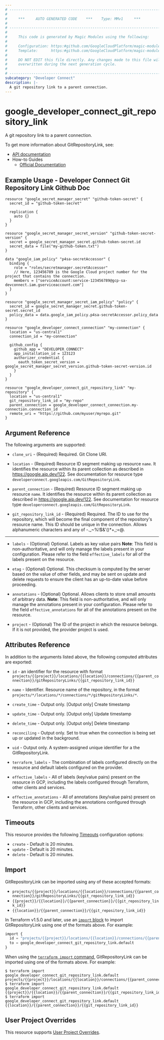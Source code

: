 ```yaml
---
# ----------------------------------------------------------------------------
#
#     ***     AUTO GENERATED CODE    ***    Type: MMv1     ***
#
# ----------------------------------------------------------------------------
#
#     This code is generated by Magic Modules using the following:
#
#     Configuration: https:#github.com/GoogleCloudPlatform/magic-modules/tree/main/mmv1/products/developerconnect/GitRepositoryLink.yaml
#     Template:      https:#github.com/GoogleCloudPlatform/magic-modules/tree/main/mmv1/templates/terraform/resource.html.markdown.tmpl
#
#     DO NOT EDIT this file directly. Any changes made to this file will be
#     overwritten during the next generation cycle.
#
# ----------------------------------------------------------------------------
subcategory: "Developer Connect"
description: |-
  A git repository link to a parent connection.
---
```


# google_developer_connect_git_repository_link

A git repository link to a parent connection.


To get more information about GitRepositoryLink, see:

* [API documentation](https://cloud.google.com/developer-connect/docs/api/reference/rest/v1/projects.locations.connections.gitRepositoryLinks)
* How-to Guides
    * [Official Documentation](https://cloud.google.com/developer-connect/docs/overview)

## Example Usage - Developer Connect Git Repository Link Github Doc


```hcl
resource "google_secret_manager_secret" "github-token-secret" {
  secret_id = "github-token-secret"

  replication {
    auto {}
  }
}

resource "google_secret_manager_secret_version" "github-token-secret-version" {
  secret = google_secret_manager_secret.github-token-secret.id
  secret_data = file("my-github-token.txt")
}

data "google_iam_policy" "p4sa-secretAccessor" {
  binding {
    role = "roles/secretmanager.secretAccessor"
    // Here, 123456789 is the Google Cloud project number for the project that contains the connection.
    members = ["serviceAccount:service-123456789@gcp-sa-devconnect.iam.gserviceaccount.com"]
  }
}

resource "google_secret_manager_secret_iam_policy" "policy" {
  secret_id = google_secret_manager_secret.github-token-secret.secret_id
  policy_data = data.google_iam_policy.p4sa-secretAccessor.policy_data
}

resource "google_developer_connect_connection" "my-connection" {
  location = "us-central1"
  connection_id = "my-connection"

  github_config {
    github_app = "DEVELOPER_CONNECT"
    app_installation_id = 123123
    authorizer_credential {
      oauth_token_secret_version = google_secret_manager_secret_version.github-token-secret-version.id
    }
  }
}

resource "google_developer_connect_git_repository_link" "my-repository" {
  location = "us-central1"
  git_repository_link_id = "my-repo"
  parent_connection = google_developer_connect_connection.my-connection.connection_id
  remote_uri = "https://github.com/myuser/myrepo.git"
}
```

## Argument Reference

The following arguments are supported:


* `clone_uri` -
  (Required)
  Required. Git Clone URI.

* `location` -
  (Required)
  Resource ID segment making up resource `name`. It identifies the resource within its parent collection as described in https://google.aip.dev/122. See documentation for resource type `developerconnect.googleapis.com/GitRepositoryLink`.

* `parent_connection` -
  (Required)
  Resource ID segment making up resource `name`. It identifies the resource within its parent collection as described in https://google.aip.dev/122. See documentation for resource type `developerconnect.googleapis.com/GitRepositoryLink`.

* `git_repository_link_id` -
  (Required)
  Required. The ID to use for the repository, which will become the final component of
  the repository's resource name. This ID should be unique in the connection.
  Allows alphanumeric characters and any of -._~%!$&'()*+,;=@.


- - -


* `labels` -
  (Optional)
  Optional. Labels as key value pairs 
  **Note**: This field is non-authoritative, and will only manage the labels present in your configuration.
  Please refer to the field `effective_labels` for all of the labels present on the resource.

* `etag` -
  (Optional)
  Optional. This checksum is computed by the server based on the value of other
  fields, and may be sent on update and delete requests to ensure the
  client has an up-to-date value before proceeding.

* `annotations` -
  (Optional)
  Optional. Allows clients to store small amounts of arbitrary data. 
  **Note**: This field is non-authoritative, and will only manage the annotations present in your configuration.
  Please refer to the field `effective_annotations` for all of the annotations present on the resource.

* `project` - (Optional) The ID of the project in which the resource belongs.
    If it is not provided, the provider project is used.


## Attributes Reference

In addition to the arguments listed above, the following computed attributes are exported:

* `id` - an identifier for the resource with format `projects/{{project}}/locations/{{location}}/connections/{{parent_connection}}/gitRepositoryLinks/{{git_repository_link_id}}`

* `name` -
  Identifier. Resource name of the repository, in the format
  `projects/*/locations/*/connections/*/gitRepositoryLinks/*`.

* `create_time` -
  Output only. [Output only] Create timestamp

* `update_time` -
  Output only. [Output only] Update timestamp

* `delete_time` -
  Output only. [Output only] Delete timestamp

* `reconciling` -
  Output only. Set to true when the connection is being set up or updated in the
  background.

* `uid` -
  Output only. A system-assigned unique identifier for a the GitRepositoryLink.

* `terraform_labels` -
  The combination of labels configured directly on the resource
   and default labels configured on the provider.

* `effective_labels` -
  All of labels (key/value pairs) present on the resource in GCP, including the labels configured through Terraform, other clients and services.

* `effective_annotations` -
  All of annotations (key/value pairs) present on the resource in GCP, including the annotations configured through Terraform, other clients and services.


## Timeouts

This resource provides the following
[Timeouts](https://developer.hashicorp.com/terraform/plugin/sdkv2/resources/retries-and-customizable-timeouts) configuration options:

- `create` - Default is 20 minutes.
- `update` - Default is 20 minutes.
- `delete` - Default is 20 minutes.

## Import


GitRepositoryLink can be imported using any of these accepted formats:

* `projects/{{project}}/locations/{{location}}/connections/{{parent_connection}}/gitRepositoryLinks/{{git_repository_link_id}}`
* `{{project}}/{{location}}/{{parent_connection}}/{{git_repository_link_id}}`
* `{{location}}/{{parent_connection}}/{{git_repository_link_id}}`


In Terraform v1.5.0 and later, use an [`import` block](https://developer.hashicorp.com/terraform/language/import) to import GitRepositoryLink using one of the formats above. For example:

```tf
import {
  id = "projects/{{project}}/locations/{{location}}/connections/{{parent_connection}}/gitRepositoryLinks/{{git_repository_link_id}}"
  to = google_developer_connect_git_repository_link.default
}
```

When using the [`terraform import` command](https://developer.hashicorp.com/terraform/cli/commands/import), GitRepositoryLink can be imported using one of the formats above. For example:

```
$ terraform import google_developer_connect_git_repository_link.default projects/{{project}}/locations/{{location}}/connections/{{parent_connection}}/gitRepositoryLinks/{{git_repository_link_id}}
$ terraform import google_developer_connect_git_repository_link.default {{project}}/{{location}}/{{parent_connection}}/{{git_repository_link_id}}
$ terraform import google_developer_connect_git_repository_link.default {{location}}/{{parent_connection}}/{{git_repository_link_id}}
```

## User Project Overrides

This resource supports [User Project Overrides](https://registry.terraform.io/providers/hashicorp/google/latest/docs/guides/provider_reference#user_project_override).
